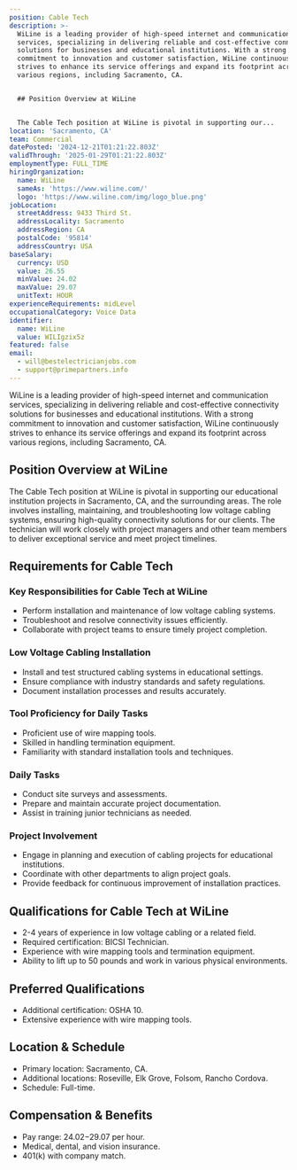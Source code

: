 ```yaml
---
position: Cable Tech
description: >-
  WiLine is a leading provider of high-speed internet and communication
  services, specializing in delivering reliable and cost-effective connectivity
  solutions for businesses and educational institutions. With a strong
  commitment to innovation and customer satisfaction, WiLine continuously
  strives to enhance its service offerings and expand its footprint across
  various regions, including Sacramento, CA.


  ## Position Overview at WiLine


  The Cable Tech position at WiLine is pivotal in supporting our...
location: 'Sacramento, CA'
team: Commercial
datePosted: '2024-12-21T01:21:22.803Z'
validThrough: '2025-01-29T01:21:22.803Z'
employmentType: FULL_TIME
hiringOrganization:
  name: WiLine
  sameAs: 'https://www.wiline.com/'
  logo: 'https://www.wiline.com/img/logo_blue.png'
jobLocation:
  streetAddress: 9433 Third St.
  addressLocality: Sacramento
  addressRegion: CA
  postalCode: '95814'
  addressCountry: USA
baseSalary:
  currency: USD
  value: 26.55
  minValue: 24.02
  maxValue: 29.07
  unitText: HOUR
experienceRequirements: midLevel
occupationalCategory: Voice Data
identifier:
  name: WiLine
  value: WILIgzix5z
featured: false
email:
  - will@bestelectricianjobs.com
  - support@primepartners.info
---
```




WiLine is a leading provider of high-speed internet and communication services, specializing in delivering reliable and cost-effective connectivity solutions for businesses and educational institutions. With a strong commitment to innovation and customer satisfaction, WiLine continuously strives to enhance its service offerings and expand its footprint across various regions, including Sacramento, CA.

## Position Overview at WiLine

The Cable Tech position at WiLine is pivotal in supporting our educational institution projects in Sacramento, CA, and the surrounding areas. The role involves installing, maintaining, and troubleshooting low voltage cabling systems, ensuring high-quality connectivity solutions for our clients. The technician will work closely with project managers and other team members to deliver exceptional service and meet project timelines.

## Requirements for Cable Tech

### Key Responsibilities for Cable Tech at WiLine
- Perform installation and maintenance of low voltage cabling systems.
- Troubleshoot and resolve connectivity issues efficiently.
- Collaborate with project teams to ensure timely project completion.

### Low Voltage Cabling Installation
- Install and test structured cabling systems in educational settings.
- Ensure compliance with industry standards and safety regulations.
- Document installation processes and results accurately.

### Tool Proficiency for Daily Tasks
- Proficient use of wire mapping tools.
- Skilled in handling termination equipment.
- Familiarity with standard installation tools and techniques.

### Daily Tasks
- Conduct site surveys and assessments.
- Prepare and maintain accurate project documentation.
- Assist in training junior technicians as needed.

### Project Involvement
- Engage in planning and execution of cabling projects for educational institutions.
- Coordinate with other departments to align project goals.
- Provide feedback for continuous improvement of installation practices.

## Qualifications for Cable Tech at WiLine

- 2-4 years of experience in low voltage cabling or a related field.
- Required certification: BICSI Technician.
- Experience with wire mapping tools and termination equipment.
- Ability to lift up to 50 pounds and work in various physical environments.

## Preferred Qualifications

- Additional certification: OSHA 10.
- Extensive experience with wire mapping tools.

## Location & Schedule

- Primary location: Sacramento, CA.
- Additional locations: Roseville, Elk Grove, Folsom, Rancho Cordova.
- Schedule: Full-time.

## Compensation & Benefits

- Pay range: $24.02-$29.07 per hour.
- Medical, dental, and vision insurance.
- 401(k) with company match.